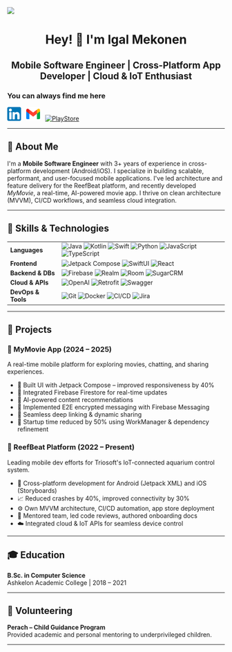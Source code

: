 <img src="https://i.postimg.cc/W3GTFhGn/coding-languages-in-the-background-and-the-name-Igal-Mekonen-in-the-center.jpg" />

#  <p align="center">Hey! 👋 I'm Igal Mekonen</p>
## <p align="center">Mobile Software Engineer | Cross-Platform App Developer | Cloud & IoT Enthusiast</p>

### You can always find me here  
[![LinkedIn](https://github.com/StavRabinovich/StavRabinovich/blob/main/icons/linkedin32.png)](https://www.linkedin.com/in/igal-mekonen/) &nbsp;
[![Email](https://github.com/StavRabinovich/StavRabinovich/blob/main/icons/gmail32.png)](mailto:igal14733@gmail.com) &nbsp;
[![PlayStore](https://img.shields.io/badge/Google_Play-MyMovie_App-blue?logo=google-play)](https://play.google.com/store/apps/details?id=com.black_eagle.mymovie&hl=en)

---

## 💼 About Me

I'm a **Mobile Software Engineer** with 3+ years of experience in cross-platform development (Android/iOS). I specialize in building scalable, performant, and user-focused mobile applications. I've led architecture and feature delivery for the ReefBeat platform, and recently developed *MyMovie*, a real-time, AI-powered movie app. I thrive on clean architecture (MVVM), CI/CD workflows, and seamless cloud integration.

---

## 🚀 Skills & Technologies

| | |
|---|---|
| **Languages** | ![Java](https://img.shields.io/badge/Java-ED8B00?style=flat&logo=openjdk&logoColor=white) ![Kotlin](https://img.shields.io/badge/Kotlin-0095D5?style=flat&logo=kotlin&logoColor=white) ![Swift](https://img.shields.io/badge/Swift-F05138?style=flat&logo=swift&logoColor=white) ![Python](https://img.shields.io/badge/Python-3776AB?style=flat&logo=python&logoColor=white) ![JavaScript](https://img.shields.io/badge/JavaScript-F7DF1E?style=flat&logo=javascript&logoColor=black) ![TypeScript](https://img.shields.io/badge/TypeScript-3178C6?style=flat&logo=typescript&logoColor=white) |
| **Frontend** | ![Jetpack Compose](https://img.shields.io/badge/Jetpack_Compose-4285F4?style=flat&logo=android&logoColor=white) ![SwiftUI](https://img.shields.io/badge/SwiftUI-000000?style=flat&logo=swift&logoColor=white) ![React](https://img.shields.io/badge/React-20232A?style=flat&logo=react&logoColor=61DAFB) |
| **Backend & DBs** | ![Firebase](https://img.shields.io/badge/Firebase-FFCA28?style=flat&logo=firebase&logoColor=black) ![Realm](https://img.shields.io/badge/Realm-39477F?style=flat&logo=realm&logoColor=white) ![Room](https://img.shields.io/badge/Room-4CAF50?style=flat&logo=android&logoColor=white) ![SugarCRM](https://img.shields.io/badge/SugarCRM-E6162D?style=flat&logo=sugarcrm&logoColor=white) |
| **Cloud & APIs** | ![OpenAI](https://img.shields.io/badge/OpenAI-412991?style=flat&logo=openai&logoColor=white) ![Retrofit](https://img.shields.io/badge/Retrofit-0086FF?style=flat&logo=android&logoColor=white) ![Swagger](https://img.shields.io/badge/Swagger-85EA2D?style=flat&logo=swagger&logoColor=black) |
| **DevOps & Tools** | ![Git](https://img.shields.io/badge/GIT-E44C30?style=flat&logo=git&logoColor=white) ![Docker](https://img.shields.io/badge/Docker-2496ED?style=flat&logo=docker&logoColor=white) ![CI/CD](https://img.shields.io/badge/CI/CD-blue?style=flat&logo=githubactions&logoColor=white) ![Jira](https://img.shields.io/badge/Jira-0052CC?style=flat&logo=Jira&logoColor=white) |

---

## 📱 Projects

### 💬 MyMovie App (2024 – 2025)
A real-time mobile platform for exploring movies, chatting, and sharing experiences.

- 🔹 Built UI with Jetpack Compose – improved responsiveness by 40%
- 🔹 Integrated Firebase Firestore for real-time updates
- 🔹 AI-powered content recommendations
- 🔹 Implemented E2E encrypted messaging with Firebase Messaging
- 🔹 Seamless deep linking & dynamic sharing
- 🔹 Startup time reduced by 50% using WorkManager & dependency refinement

### 🐠 ReefBeat Platform (2022 – Present)
Leading mobile dev efforts for Triosoft's IoT-connected aquarium control system.

- 📱 Cross-platform development for Android (Jetpack XML) and iOS (Storyboards)
- 📈 Reduced crashes by 40%, improved connectivity by 30%
- ⚙️ Own MVVM architecture, CI/CD automation, app store deployment
- 💬 Mentored team, led code reviews, authored onboarding docs
- ☁️ Integrated cloud & IoT APIs for seamless device control

---

## 🎓 Education

**B.Sc. in Computer Science**  
Ashkelon Academic College | 2018 – 2021

---

## 🌱 Volunteering

**Perach – Child Guidance Program**  
Provided academic and personal mentoring to underprivileged children.

---
